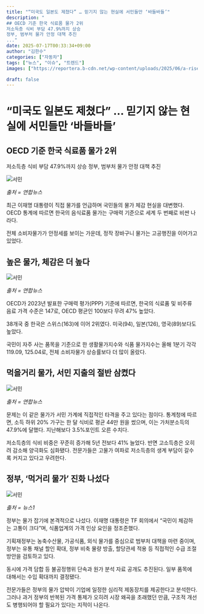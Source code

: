 ```yaml
---
title: "“미국도 일본도 제쳤다” … 믿기지 않는 현실에 서민들만 ‘바들바들’"
description: "
## OECD 기준 한국 식료품 물가 2위
저소득층 식비 부담 47.9%까지 상승
정부, 범부처 물가 안정 대책 추진
..."
date: 2025-07-17T00:33:34+09:00
author: "김한수"
categories: ["자동차"]
tags: ["뉴스", "이슈", "트렌드"]
images: ["https://reportera.b-cdn.net/wp-content/uploads/2025/06/a-rise-in-food-prices-1024x576.jpg"]

draft: false
---
```


# “미국도 일본도 제쳤다” … 믿기지 않는 현실에 서민들만 ‘바들바들’


## OECD 기준 한국 식료품 물가 2위
저소득층 식비 부담 47.9%까지 상승
정부, 범부처 물가 안정 대책 추진


![서민](https://reportera.b-cdn.net/wp-content/uploads/2025/06/a-rise-in-food-prices-1024x576.jpg)

*출처 = 연합뉴스*

최근 이재명 대통령이 직접 물가를 언급하며 국민들의 물가 체감 현실을 대변했다. OECD 통계에 따르면 한국의 음식료품 물가는 구매력 기준으로 세계 두 번째로 비싼 나라다.

전체 소비자물가가 안정세를 보이는 가운데, 정작 장바구니 물가는 고공행진을 이어가고 있었다.


## 높은 물가, 체감은 더 높다


![서민](https://reportera.b-cdn.net/wp-content/uploads/2025/06/물가-인상-1024x688.jpg)

*출처 = 연합뉴스*

OECD가 2023년 발표한 구매력 평가(PPP) 기준에 따르면, 한국의 식료품 및 비주류 음료 가격 수준은 147로, OECD 평균인 100보다 무려 47% 높았다.

38개국 중 한국은 스위스(163)에 이어 2위였다. 미국(94), 일본(126), 영국(89)보다도 높았다.

국민이 자주 사는 품목을 기준으로 한 생활물가지수와 식품 물가지수는 올해 1분기 각각 119.09, 125.04로, 전체 소비자물가 상승률보다 더 많이 올랐다.


## 먹을거리 물가, 서민 지출의 절반 삼켰다


![서민](https://reportera.b-cdn.net/wp-content/uploads/2025/06/물가-인상-2-1024x686.jpg)

*출처 = 연합뉴스*

문제는 이 같은 물가가 서민 가계에 직접적인 타격을 주고 있다는 점이다. 통계청에 따르면, 소득 하위 20% 가구는 한 달 식비로 평균 44만 원을 썼으며, 이는 가처분소득의 47.9%에 달했다. 지난해보다 3.5%포인트 오른 수치다.

저소득층의 식비 비중은 꾸준히 증가해 5년 전보다 41% 늘었다. 반면 고소득층은 오히려 감소해 양극화도 심화됐다. 전문가들은 고물가 여파로 저소득층의 생계 부담이 갈수록 커지고 있다고 우려한다.


## 정부, ‘먹거리 물가’ 진화 나섰다


![서민](https://reportera.b-cdn.net/wp-content/uploads/2025/06/물가-인상-3-1024x683.jpg)

*출처 = 뉴스1*

정부는 물가 잡기에 본격적으로 나섰다. 이재명 대통령은 TF 회의에서 “국민이 체감하는 고통이 크다”며, 식품업계의 가격 인상 요인을 정조준했다.

기획재정부는 농축수산물, 가공식품, 외식 물가를 중심으로 범부처 대책을 마련 중이며, 정부는 유통 채널 할인 확대, 정부 비축 물량 방출, 할당관세 적용 등 직접적인 수급 조절 방안을 검토하고 있다.

동시에 가격 담합 등 불공정행위 단속과 원가 분석 자료 공개도 추진된다. 일부 품목에 대해서는 수입 확대까지 결정됐다.

전문가들은 정부의 물가 압박이 기업에 일정한 심리적 제동장치를 제공한다고 분석한다. 그러나 과거 정부의 반복된 가격 통제가 오히려 시장 왜곡을 초래했던 만큼, 구조적 개선도 병행되어야 할 필요가 있다는 지적이 나온다.
